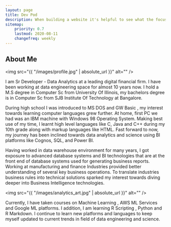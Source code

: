 ```yaml
---
layout: page
title: Dev Pod
description: When building a website it's helpful to see what the focus of your site is. This page is an example of how to show a website's focus.
sitemap:
    priority: 0.7
    lastmod: 2020-08-11
    changefreq: weekly
---
```

## About Me

<span class="image left"><img src="{{ "/images/profile.jpg" | absolute_url }}" alt="" /></span>

I am Sr Developer - Data Analytics at a leading digital financial firm. I have been working at data engineering space for almost 10 years now. I hold a M.S degree in Computer Sc from University Of Illinois, my bachelors degree is  in Computer Sc from SJB Institute Of Technology at Bangalore.

During high school I was introduced to MS DOS and GW Basic , my interest towards learning computer languages grew further. At home, first PC we had was an IBM machine with Windows 98 Operating System. Making best use of my time, I learnt high level languages like C, Java and C++ during my 10th grade along with markup languages like HTML. Fast forward to now, my journey has been inclined towards data analytics and science using BI platforms like Cognos, SQL, and Power BI. 


  <p>
  Having worked in data warehouse environment for many years, I got exposure to advanced database systems and BI technologies that are at the front end of database systems used for generating business reports. Working at manufacturing and finance Industries provided better understanding of several key business operations. To translate industries business rules into technical solutions sparked my interest towards diving deeper into Business Intelligence technologies.
  </p>


<span class="image left"><img src="{{ "/images/analytics_art.jpg" | absolute_url }}" alt="" /></span>

Currently, I have taken courses on Machine Learning , AWS ML Services and Google ML platforms. I addition,  I am learning R Scripting , Python and R Markdown. I continue to learn new platforms and languages to keep myself updated to current trends in field of data engineering and science.
